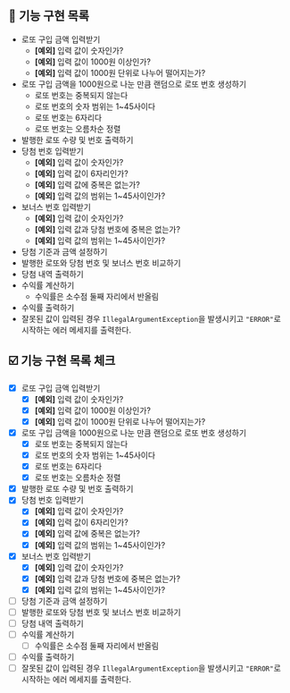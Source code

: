 ## 📝 기능 구현 목록
- 로또 구입 금액 입력받기
  - **[예외]** 입력 값이 숫자인가?
  - **[예외]** 입력 값이 1000원 이상인가?
  - **[예외]** 입력 값이 1000원 단위로 나누어 떨어지는가?
- 로또 구입 금액을 1000원으로 나눈 만큼 랜덤으로 로또 번호 생성하기
  - 로또 번호는 중복되지 않는다
  - 로또 번호의 숫자 범위는 1~45사이다
  - 로또 번호는 6자리다
  - 로또 번호는 오름차순 정렬
- 발행한 로또 수량 및 번호 출력하기
- 당첨 번호 입력받기
  - **[예외]** 입력 값이 숫자인가?
  - **[예외]** 입력 값이 6자리인가?
  - **[예외]** 입력 값에 중복은 없는가?
  - **[예외]** 입력 값의 범위는 1~45사이인가?
- 보너스 번호 입력받기
  - **[예외]** 입력 값이 숫자인가?
  - **[예외]** 입력 값과 당첨 번호에 중복은 없는가?
  - **[예외]** 입력 값의 범위는 1~45사이인가?
- 당첨 기준과 금액 설정하기
- 발행한 로또와 당첨 번호 및 보너스 번호 비교하기
- 당첨 내역 출력하기
- 수익률 계산하기
  - 수익률은 소수점 둘째 자리에서 반올림
- 수익률 출력하기
- 잘못된 값이 입력된 경우 `IllegalArgumentException`을 발생시키고 `"ERROR"`로 시작하는 에러 메세지를 출력한다.

## ☑️ 기능 구현 목록 체크
- [X] 로또 구입 금액 입력받기
  - [X] **[예외]** 입력 값이 숫자인가?
  - [X] **[예외]** 입력 값이 1000원 이상인가?
  - [X] **[예외]** 입력 값이 1000원 단위로 나누어 떨어지는가?
- [X] 로또 구입 금액을 1000원으로 나눈 만큼 랜덤으로 로또 번호 생성하기
  - [X] 로또 번호는 중복되지 않는다
  - [X] 로또 번호의 숫자 범위는 1~45사이다
  - [X] 로또 번호는 6자리다
  - [X] 로또 번호는 오름차순 정렬
- [X] 발행한 로또 수량 및 번호 출력하기
- [X] 당첨 번호 입력받기
  - [X] **[예외]** 입력 값이 숫자인가?
  - [X] **[예외]** 입력 값이 6자리인가?
  - [X] **[예외]** 입력 값에 중복은 없는가?
  - [X] **[예외]** 입력 값의 범위는 1~45사이인가?
- [X] 보너스 번호 입력받기
  - [X] **[예외]** 입력 값이 숫자인가?
  - [X] **[예외]** 입력 값과 당첨 번호에 중복은 없는가?
  - [X] **[예외]** 입력 값의 범위는 1~45사이인가?
- [ ] 당첨 기준과 금액 설정하기
- [ ] 발행한 로또와 당첨 번호 및 보너스 번호 비교하기
- [ ] 당첨 내역 출력하기
- [ ] 수익률 계산하기
  - [ ] 수익률은 소수점 둘째 자리에서 반올림
- [ ] 수익률 출력하기
- [ ] 잘못된 값이 입력된 경우 `IllegalArgumentException`을 발생시키고 `"ERROR"`로 시작하는 에러 메세지를 출력한다.